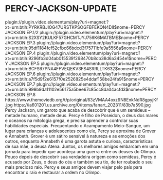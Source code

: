 # PERCY-JACKSON-UPDATE

<item>
<title>[COLOR silver][B] PERCY JACKSON E OS OLIMPIANOS 1º TEMPORADA [/COLOR][/B][COLOR yellow]  FULL HD  [B][/COLOR][/B]</title>
<link>plugin://plugin.video.elementum/play?uri=magnet:?xt=urn:btih:PYRKRBJIOG47URSTKPSOGFBFEKQN4DII$nome=PERCY JACKSON EP.1/2</link>
<link>plugin://plugin.video.elementum/play?uri=magnet:?xt=urn:btih:S2XSY2KULKF57GHCMTJYJ756K6MATBME$nome=PERCY JACKSON EP.3</link>
<link>plugin://plugin.video.elementum/play?uri=magnet:?xt=urn:btih:95df1184fcf52cfbc66bdcd3f75711bfe9a5556a$nome=PERCY JACKSON EP.4</link>
<link>plugin://plugin.video.elementum/play?uri=magnet:?xt=urn:btih:9296fb3d04ab015539f268470b8cb38d6a3454e1$nome=PERCY JACKSON EP.5</link>
<link>plugin://plugin.video.elementum/play?uri=magnet:?xt=urn:btih:BCFS67PNA4FFVEQEKV3FS4SRRLLTK632$nome=PERCY JACKSON EP.6</link>
<link>plugin://plugin.video.elementum/play?uri=magnet:?xt=urn:btih:a7f5d9f2e6157f0e2526825e4ddaf158be24fa91$nome=PERCY JACKSON EP.7</link>
<link>plugin://plugin.video.elementum/play?uri=magnet:?xt=urn:btih:998b9da11102e56175a5bee67c85cc8da04acfd3$nome=PERCY JACKSON EP.8</link>
<thumbnail>https://www.themoviedb.org/t/p/original/63zVMAA4oxz9N8EnkNdR8gpyjKf.jpg</thumbnail>
<fanart>https://ia601201.us.archive.org/0/items/fanart_202311/83b7a590.jpg</fanart>
<info>Percy Jackson, um garoto que acaba de descobrir que é um semideus – metade humano, metade deus. Percy é filho de Poseidon, o deus dos mares e oceanos na mitologia grega, e precisa aprender a controlar suas habilidades especiais. Frequentando o Acampamento Meio-Sangue, um lugar para crianças e adolescentes como ele, Percy se aproxima de Grover e Annabeth. Grover é um sátiro sensível à natureza e as emoções dos outros, enquanto Annabeth é uma garota astuta e curiosa, características de sua mãe, a deusa Atena. Juntos, os melhores amigos embarcam em uma jornada para impedir que aconteça uma guerra entre os deuses do Olimpo. Pouco depois de descobrir sua verdadeira origem como semideus, Percy é acusado por Zeus, o deus do céu e também seu tio, de ter roubado o seu mais precioso raio. Percy e seus amigos devem viajar pelo país para encontrar o raio e restaurar a ordem no Olimpo.</info>
</item>
